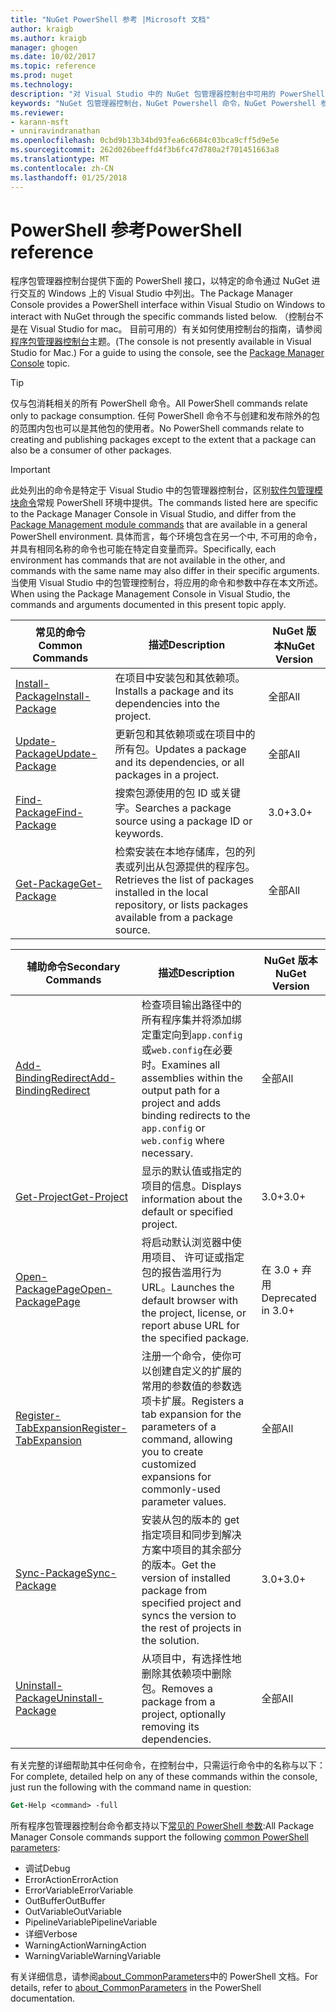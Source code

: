 ```yaml
---
title: "NuGet PowerShell 参考 |Microsoft 文档"
author: kraigb
ms.author: kraigb
manager: ghogen
ms.date: 10/02/2017
ms.topic: reference
ms.prod: nuget
ms.technology: 
description: "对 Visual Studio 中的 NuGet 包管理器控制台中可用的 PowerShell 命令的完整引用。"
keywords: "NuGet 包管理器控制台，NuGet Powershell 命令，NuGet Powershell 参考"
ms.reviewer:
- karann-msft
- unniravindranathan
ms.openlocfilehash: 0cbd9b13b34bd93fea6c6684c03bca9cff5d9e5e
ms.sourcegitcommit: 262d026beeffd4f3b6fc47d780a2f701451663a8
ms.translationtype: MT
ms.contentlocale: zh-CN
ms.lasthandoff: 01/25/2018
---
```

# <a name="powershell-reference"></a><span data-ttu-id="7e664-104">PowerShell 参考</span><span class="sxs-lookup"><span data-stu-id="7e664-104">PowerShell reference</span></span>

<span data-ttu-id="7e664-105">程序包管理器控制台提供下面的 PowerShell 接口，以特定的命令通过 NuGet 进行交互的 Windows 上的 Visual Studio 中列出。</span><span class="sxs-lookup"><span data-stu-id="7e664-105">The Package Manager Console provides a PowerShell interface within Visual Studio on Windows to interact with NuGet through the specific commands listed below.</span></span> <span data-ttu-id="7e664-106">（控制台不是在 Visual Studio for mac。 目前可用的）有关如何使用控制台的指南，请参阅[程序包管理器控制台](../tools/package-manager-console.md)主题。</span><span class="sxs-lookup"><span data-stu-id="7e664-106">(The console is not presently available in Visual Studio for Mac.) For a guide to using the console, see the [Package Manager Console](../tools/package-manager-console.md) topic.</span></span>

> [!Tip]
> <span data-ttu-id="7e664-107">仅与包消耗相关的所有 PowerShell 命令。</span><span class="sxs-lookup"><span data-stu-id="7e664-107">All PowerShell commands relate only to package consumption.</span></span> <span data-ttu-id="7e664-108">任何 PowerShell 命令不与创建和发布除外的包的范围内包也可以是其他包的使用者。</span><span class="sxs-lookup"><span data-stu-id="7e664-108">No PowerShell commands relate to creating and publishing packages except to the extent that a package can also be a consumer of other packages.</span></span>

> [!Important]
> <span data-ttu-id="7e664-109">此处列出的命令是特定于 Visual Studio 中的包管理器控制台，区别[软件包管理模块命令](/powershell/module/packagemanagement/?view=powershell-6)常规 PowerShell 环境中提供。</span><span class="sxs-lookup"><span data-stu-id="7e664-109">The commands listed here are specific to the Package Manager Console in Visual Studio, and differ from the [Package Management module commands](/powershell/module/packagemanagement/?view=powershell-6) that are available in a general PowerShell environment.</span></span> <span data-ttu-id="7e664-110">具体而言，每个环境包含在另一个中, 不可用的命令，并具有相同名称的命令也可能在特定自变量而异。</span><span class="sxs-lookup"><span data-stu-id="7e664-110">Specifically, each environment has commands that are not available in the other, and commands with the same name may also differ in their specific arguments.</span></span> <span data-ttu-id="7e664-111">当使用 Visual Studio 中的包管理控制台，将应用的命令和参数中存在本文所述。</span><span class="sxs-lookup"><span data-stu-id="7e664-111">When using the Package Management Console in Visual Studio, the commands and arguments documented in this present topic apply.</span></span>

| <span data-ttu-id="7e664-112">常见的命令</span><span class="sxs-lookup"><span data-stu-id="7e664-112">Common Commands</span></span> | <span data-ttu-id="7e664-113">描述</span><span class="sxs-lookup"><span data-stu-id="7e664-113">Description</span></span> | <span data-ttu-id="7e664-114">NuGet 版本</span><span class="sxs-lookup"><span data-stu-id="7e664-114">NuGet Version</span></span> |
| --- | --- | --- |
| [<span data-ttu-id="7e664-115">Install-Package</span><span class="sxs-lookup"><span data-stu-id="7e664-115">Install-Package</span></span>](ps-ref-install-package.md) | <span data-ttu-id="7e664-116">在项目中安装包和其依赖项。</span><span class="sxs-lookup"><span data-stu-id="7e664-116">Installs a package and its dependencies into the project.</span></span> | <span data-ttu-id="7e664-117">全部</span><span class="sxs-lookup"><span data-stu-id="7e664-117">All</span></span> |
| [<span data-ttu-id="7e664-118">Update-Package</span><span class="sxs-lookup"><span data-stu-id="7e664-118">Update-Package</span></span>](ps-ref-update-package.md) | <span data-ttu-id="7e664-119">更新包和其依赖项或在项目中的所有包。</span><span class="sxs-lookup"><span data-stu-id="7e664-119">Updates a package and its dependencies, or all packages in a project.</span></span> | <span data-ttu-id="7e664-120">全部</span><span class="sxs-lookup"><span data-stu-id="7e664-120">All</span></span> |
| [<span data-ttu-id="7e664-121">Find-Package</span><span class="sxs-lookup"><span data-stu-id="7e664-121">Find-Package</span></span>](ps-ref-find-package.md) | <span data-ttu-id="7e664-122">搜索包源使用的包 ID 或关键字。</span><span class="sxs-lookup"><span data-stu-id="7e664-122">Searches a package source using a package ID or keywords.</span></span> | <span data-ttu-id="7e664-123">3.0+</span><span class="sxs-lookup"><span data-stu-id="7e664-123">3.0+</span></span> |
| [<span data-ttu-id="7e664-124">Get-Package</span><span class="sxs-lookup"><span data-stu-id="7e664-124">Get-Package</span></span>](ps-ref-get-package.md) | <span data-ttu-id="7e664-125">检索安装在本地存储库，包的列表或列出从包源提供的程序包。</span><span class="sxs-lookup"><span data-stu-id="7e664-125">Retrieves the list of packages installed in the local repository, or lists packages available from a package source.</span></span> | <span data-ttu-id="7e664-126">全部</span><span class="sxs-lookup"><span data-stu-id="7e664-126">All</span></span> |

| <span data-ttu-id="7e664-127">辅助命令</span><span class="sxs-lookup"><span data-stu-id="7e664-127">Secondary Commands</span></span> | <span data-ttu-id="7e664-128">描述</span><span class="sxs-lookup"><span data-stu-id="7e664-128">Description</span></span> | <span data-ttu-id="7e664-129">NuGet 版本</span><span class="sxs-lookup"><span data-stu-id="7e664-129">NuGet Version</span></span> |
| --- | --- | --- |
| [<span data-ttu-id="7e664-130">Add-BindingRedirect</span><span class="sxs-lookup"><span data-stu-id="7e664-130">Add-BindingRedirect</span></span>](ps-ref-add-bindingredirect.md) | <span data-ttu-id="7e664-131">检查项目输出路径中的所有程序集并将添加绑定重定向到`app.config`或`web.config`在必要时。</span><span class="sxs-lookup"><span data-stu-id="7e664-131">Examines all assemblies within the output path for a project and adds binding redirects to the `app.config` or `web.config` where necessary.</span></span> | <span data-ttu-id="7e664-132">全部</span><span class="sxs-lookup"><span data-stu-id="7e664-132">All</span></span> |
| [<span data-ttu-id="7e664-133">Get-Project</span><span class="sxs-lookup"><span data-stu-id="7e664-133">Get-Project</span></span>](ps-ref-get-project.md) | <span data-ttu-id="7e664-134">显示的默认值或指定的项目的信息。</span><span class="sxs-lookup"><span data-stu-id="7e664-134">Displays information about the default or specified project.</span></span> | <span data-ttu-id="7e664-135">3.0+</span><span class="sxs-lookup"><span data-stu-id="7e664-135">3.0+</span></span> |
| [<span data-ttu-id="7e664-136">Open-PackagePage</span><span class="sxs-lookup"><span data-stu-id="7e664-136">Open-PackagePage</span></span>](ps-ref-open-packagepage.md) | <span data-ttu-id="7e664-137">将启动默认浏览器中使用项目、 许可证或指定包的报告滥用行为 URL。</span><span class="sxs-lookup"><span data-stu-id="7e664-137">Launches the default browser with the project, license, or report abuse URL for the specified package.</span></span> | <span data-ttu-id="7e664-138">在 3.0 + 弃用</span><span class="sxs-lookup"><span data-stu-id="7e664-138">Deprecated in 3.0+</span></span> |
| [<span data-ttu-id="7e664-139">Register-TabExpansion</span><span class="sxs-lookup"><span data-stu-id="7e664-139">Register-TabExpansion</span></span>](ps-ref-register-tabexpansion.md) | <span data-ttu-id="7e664-140">注册一个命令，使你可以创建自定义的扩展的常用的参数值的参数选项卡扩展。</span><span class="sxs-lookup"><span data-stu-id="7e664-140">Registers a tab expansion for the parameters of a command, allowing you to create customized expansions for commonly-used parameter values.</span></span> | <span data-ttu-id="7e664-141">全部</span><span class="sxs-lookup"><span data-stu-id="7e664-141">All</span></span> |
| [<span data-ttu-id="7e664-142">Sync-Package</span><span class="sxs-lookup"><span data-stu-id="7e664-142">Sync-Package</span></span>](ps-ref-sync-package.md) | <span data-ttu-id="7e664-143">安装从包的版本的 get 指定项目和同步到解决方案中项目的其余部分的版本。</span><span class="sxs-lookup"><span data-stu-id="7e664-143">Get the version of installed package from specified project and syncs the version to the rest of projects in the solution.</span></span> | <span data-ttu-id="7e664-144">3.0+</span><span class="sxs-lookup"><span data-stu-id="7e664-144">3.0+</span></span> |
| [<span data-ttu-id="7e664-145">Uninstall-Package</span><span class="sxs-lookup"><span data-stu-id="7e664-145">Uninstall-Package</span></span>](ps-ref-uninstall-package.md) | <span data-ttu-id="7e664-146">从项目中，有选择性地删除其依赖项中删除包。</span><span class="sxs-lookup"><span data-stu-id="7e664-146">Removes a package from a project, optionally removing its dependencies.</span></span> | <span data-ttu-id="7e664-147">全部</span><span class="sxs-lookup"><span data-stu-id="7e664-147">All</span></span> |

<span data-ttu-id="7e664-148">有关完整的详细帮助其中任何命令，在控制台中，只需运行命令中的名称与以下：</span><span class="sxs-lookup"><span data-stu-id="7e664-148">For complete, detailed help on any of these commands within the console, just run the following with the command name in question:</span></span>

```ps
Get-Help <command> -full
```

<span data-ttu-id="7e664-149">所有程序包管理器控制台命令都支持以下[常见的 PowerShell 参数](http://go.microsoft.com/fwlink/?LinkID=113216):</span><span class="sxs-lookup"><span data-stu-id="7e664-149">All Package Manager Console commands support the following [common PowerShell parameters](http://go.microsoft.com/fwlink/?LinkID=113216):</span></span>

- <span data-ttu-id="7e664-150">调试</span><span class="sxs-lookup"><span data-stu-id="7e664-150">Debug</span></span>
- <span data-ttu-id="7e664-151">ErrorAction</span><span class="sxs-lookup"><span data-stu-id="7e664-151">ErrorAction</span></span>
- <span data-ttu-id="7e664-152">ErrorVariable</span><span class="sxs-lookup"><span data-stu-id="7e664-152">ErrorVariable</span></span>
- <span data-ttu-id="7e664-153">OutBuffer</span><span class="sxs-lookup"><span data-stu-id="7e664-153">OutBuffer</span></span>
- <span data-ttu-id="7e664-154">OutVariable</span><span class="sxs-lookup"><span data-stu-id="7e664-154">OutVariable</span></span>
- <span data-ttu-id="7e664-155">PipelineVariable</span><span class="sxs-lookup"><span data-stu-id="7e664-155">PipelineVariable</span></span>
- <span data-ttu-id="7e664-156">详细</span><span class="sxs-lookup"><span data-stu-id="7e664-156">Verbose</span></span>
- <span data-ttu-id="7e664-157">WarningAction</span><span class="sxs-lookup"><span data-stu-id="7e664-157">WarningAction</span></span>
- <span data-ttu-id="7e664-158">WarningVariable</span><span class="sxs-lookup"><span data-stu-id="7e664-158">WarningVariable</span></span>

<span data-ttu-id="7e664-159">有关详细信息，请参阅[about_CommonParameters](http://go.microsoft.com/fwlink/?LinkID=113216)中的 PowerShell 文档。</span><span class="sxs-lookup"><span data-stu-id="7e664-159">For details, refer to [about_CommonParameters](http://go.microsoft.com/fwlink/?LinkID=113216) in the PowerShell documentation.</span></span>
